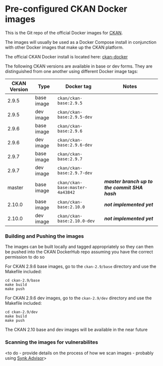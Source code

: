 # Pre-configured CKAN Docker images

This is the Git repo of the official Docker images for [CKAN](https://github.com/ckan/ckan/).

The images will usually be used as a Docker Compose install in conjunction with other Docker images that make up the CKAN platform. 

The official CKAN Docker install is located here: [ckan-docker](https://github.com/ckan/ckan-docker)

The following CKAN versions are available in base or dev forms. They are distinguished from one another using different Docker image tags:

| CKAN Version | Type | Docker tag | Notes |
| --- | --- | --- | --- |
| 2.9.5 | base image | `ckan/ckan-base:2.9.5` |  |
| 2.9.5 | dev image | `ckan/ckan-base:2.9.5-dev` |  |
| 2.9.6 | base image | `ckan/ckan-base:2.9.6` |  |
| 2.9.6 | dev image | `ckan/ckan-base:2.9.6-dev` |  |
| 2.9.7 | base image | `ckan/ckan-base:2.9.7` |  |
| 2.9.7 | dev image | `ckan/ckan-base:2.9.7-dev` |  |
| master | base image | `ckan/ckan-base:master-4a43842` |  ***master branch up to the commit SHA hash*** |
| 2.10.0 | base image | `ckan/ckan-base:2.10.0` | ***not implemented yet*** |
| 2.10.0 | dev image | `ckan/ckan-base:2.10.0-dev` | ***not implemented yet***|


### Building and Pushing the images

The images can be built locally and tagged appropriately so they can then be pushed into the CKAN DockerHub repo
assuming you have the correct permission to do so

For CKAN 2.9.6 base images, go to the `ckan-2.9/base` directory and use the Makefile included:

    cd ckan-2.9/base
    make build
    make push

For CKAN 2.9.6 dev images, go to the `ckan-2.9/dev` directory and use the Makefile included:

    cd ckan-2.9/dev
    make build
    make push

The CKAN 2.10 base and dev images will be available in the near future

### Scanning the images for vulnerabilites

<to do - provide details on the process of how we scan images - probably using [Synk Advisor](https://docs.docker.com/develop/scan-images/)>